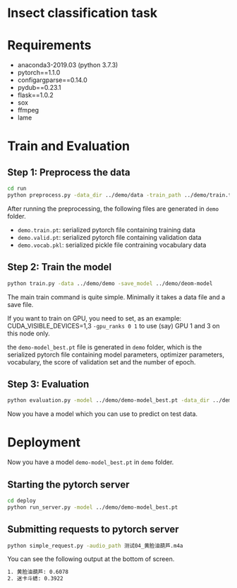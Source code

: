 # Insect classification task

# Requirements

+ anaconda3-2019.03 (python 3.7.3)
+ pytorch==1.1.0
+ configargparse==0.14.0
+ pydub==0.23.1
+ flask==1.0.2
+ sox
+ ffmpeg
+ lame

# Train and Evaluation
## Step 1: Preprocess the data
```bash
cd run
python preprocess.py -data_dir ../demo/data -train_path ../demo/train.txt -valid_path ../demo/valid.txt -save_data ../demo/demo
```

After running the preprocessing, the following files are generated in `demo` folder.

+ `demo.train.pt`: serialized pytorch file containing training data
+ `demo.valid.pt`: serialized pytorch file containing validation data
+ `demo.vocab.pkl`: serialized pickle file contraining vocabulary data

## Step 2: Train the model

```bash
python train.py -data ../demo/demo -save_model ../demo/deom-model
```

The main train command is quite simple. Minimally it takes a data file and a save file.

If you want to train on GPU, you need to set, as an example: CUDA_VISIBLE_DEVICES=1,3 `-gpu_ranks 0 1` to use
(say) GPU 1 and 3 on this node only.

the `demo-model_best.pt` file is generated in `demo` folder, which is the serialized pytorch file containing
model parameters, optimizer parameters, vocabulary, the score of validation set and the number of epoch.

## Step 3: Evaluation
```bash
python evaluation.py -model ../demo/demo-model_best.pt -data_dir ../demo/data  -test_path ../demo/valid.txt
```

Now you have a model which you can use to predict on test data. 

# Deployment
Now you have a model `demo-model_best.pt` in `demo` folder.

## Starting the pytorch server
```bash
cd deploy
python run_server.py -model ../demo/demo-model_best.pt
```

## Submitting requests to pytorch server
```bash
python simple_request.py -audio_path 测试04_黄脸油葫芦.m4a
```

You can see the following output at the bottom of screen.
```bash
1. 黄脸油葫芦: 0.6078
2. 迷卡斗蟋: 0.3922
```
